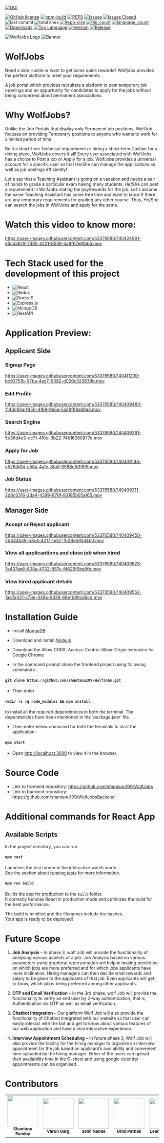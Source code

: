 [![DOI](https://zenodo.org/badge/429097663.svg)](https://zenodo.org/badge/latestdoi/429097663)

[![GitHub license](https://img.shields.io/github/license/Naereen/StrapDown.js.svg)](https://github.com/Naereen/StrapDown.js/blob/master/LICENSE)
[![npm-build](https://github.com/ashakhatri007/WolfJobs/actions/workflows/npm-build-test.yml/badge.svg)](https://github.com/ashakhatri007/WolfJobs/actions/workflows/npm-build-test.yml)
[![PEP8](https://img.shields.io/badge/code%20style-pep8-orange.svg)](https://www.python.org/dev/peps/pep-0008/)
[![Issues](https://img.shields.io/github/issues/shantanu109/wolfjobs)](https://GitHub.com/shantanu109/Wolfjobs/)
[![Issues Closed](https://img.shields.io/github/issues-closed/shantanu109/wolfjobs)](https://GitHub.com/shantanu109/Wolfjobs/)
![last commit](https://img.shields.io/github/last-commit/shantanu109/Wolfjobs)
![total lines](https://img.shields.io/tokei/lines/github/shantanu109/Wolfjobs)
[![Repo-size](https://img.shields.io/github/repo-size/shantanu109/Wolfjobs)](https://GitHub.com/shantanu109/Wolfjobs/)
[![file_count](https://img.shields.io/github/directory-file-count/shantanu109/Wolfjobs)](https://GitHub.com/shantanu109/Wolfjobs/)
[![language_count](https://img.shields.io/github/languages/count/shantanu109/Wolfjobs)](https://GitHub.com/shantanu109/Wolfjobs/)
[![Downloads](https://img.shields.io/github/downloads/shantanu109/WolfJobs/total)](https://GitHub.com/shantanu109/Wolfjobs/)
[![Top Language](https://img.shields.io/github/languages/top/shantanu109/wolfjobs)](https://GitHub.com/shantanu109/Wolfjobs/)
[![Version](https://img.shields.io/github/package-json/v/shantanu109/wolfjobs)](https://GitHub.com/shantanu109/Wolfjobs/)
[![Release](https://img.shields.io/github/v/release/shantanu109/wolfjobs)](https://GitHub.com/shantanu109/Wolfjobs/)

![WolfJobs Logo](https://user-images.githubusercontent.com/89487138/140389503-29cb0c25-83d0-4196-9bfb-7d1ecc863412.png)
![Banner](https://www.schoolcraft.edu/wp-content/uploads/2021/07/student-employee-open-house-graphic.png)
# WolfJobs
Need a side Hustle or want to get some quick rewards? Wolfjobs provides the perfect platform to meet your requirements.

A job portal which provides recruiters a platform to post temporary job openings and an oppurtunity for candidates to apply for the jobs without being concerned about permanent associations. 

# Why WolfJobs?
Unlike the Job Portals that display only Permanent job positions, WolfJob focuses on providing Temporary positions to anyone who wants to work for a limited period of time.

Be it a short-time Technical requirement or hiring a short-term Cashier for a dining place, WolfJobs covers it all! 
Every user associated with WolfJobs has a choice to Post a job or Apply for a job. WolfJobs provides a universal account for a specific user so that He/She can manage the applications as well as job postings efficiently!

Let's say that a Teaching Assistant is going on a vacation and needs a pair of hands to grade a particular exam having many students. He/She can post a requirement in WolfJobs stating the pay/rewards for the job. 
Let's assume the same Teaching Assistant has some free time and want to know if there are any temporary requirements for grading any other course. Thus, He/She can search the jobs in WolfJobs and apply for the same. 




# Watch this video to know more:


https://user-images.githubusercontent.com/53376580/140424961-e5cda829-7d05-4221-8539-4a8f67e8fbb5.mov




# Tech Stack used for the development of this project
 
 - ![React](https://img.shields.io/badge/react-%2320232a.svg?style=for-the-badge&logo=react&logoColor=%2361DAFB)
 - ![Redux](https://img.shields.io/badge/redux-%23593d88.svg?style=for-the-badge&logo=redux&logoColor=white)
 - ![NodeJS](https://img.shields.io/badge/node.js-6DA55F?style=for-the-badge&logo=node.js&logoColor=white)
 - ![Express.js](https://img.shields.io/badge/express.js-%23404d59.svg?style=for-the-badge&logo=express&logoColor=%2361DAFB)
 - ![MongoDB](https://img.shields.io/badge/MongoDB-%234ea94b.svg?style=for-the-badge&logo=mongodb&logoColor=white)  
 - ![RestAPI](https://img.shields.io/badge/RestAPI-005571?style=for-the-badge&logo=restapi)
 

# Application Preview:
## Applicant Side
### Signup Page


https://user-images.githubusercontent.com/53376580/140411230-bc93751b-67ba-4ac7-9082-d026c323839b.mov

### Edit Profile
https://user-images.githubusercontent.com/53376580/140409480-1143c83a-f650-41b9-9a5a-5a29fb8a69a3.mov

### Search Engine
https://user-images.githubusercontent.com/53376580/140409391-5e36d4e3-dc7f-410d-9b22-74b16380877e.mov


### Apply for Job
https://user-images.githubusercontent.com/53376580/140409146-e528dd14-c58a-4a1e-8fa0-0568efb1f6f6.mov

### Job Status
https://user-images.githubusercontent.com/53376580/140409311-2d8c6316-2da4-4299-870f-93185b05a165.mov


## Manager Side
### Accept or Reject applicant

https://user-images.githubusercontent.com/53376580/140409450-2b444b36-b3c4-4217-bdcf-fb08dd85d4b0.mov

### View all applicantions and close job when hired
https://user-images.githubusercontent.com/53376580/140409523-7a437ae6-608a-4732-857c-f4625f0be9fe.mov



### View hired applicant details
https://user-images.githubusercontent.com/53376580/140409552-1ae7a421-c73e-449a-9d28-68e1b90cd6cd.mov



# Installation Guide
 
 - Install [MongoDB](https://docs.mongodb.com/manual/tutorial/install-mongodb-on-windows)
 - Download and install [NodeJs](https://nodejs.org/en/download/)
 - Download the Allow CORS: Access-Control-Allow-Origin extension for Google Chrome
 
 - In the command prompt clone the frontend project using following commands:
#### `git clone https://github.com/shantanu109/WolfJobs.git`

- Then enter
#### `rmdir /s /q node_modules && npm install`
 to install all the required dependencies in both the terminal. The dependencies have been mentioned in the 'package.json' file.

 - Then enter below command for both the terminals to start the application:
#### `npm start`

- Open [http://localhost:3000](http://localhost:3000) to view it in the browser.
 
# Source Code
 - Link to frontend repository: https://github.com/shantanu109/WolfJobs
 - Link to backend repository: https://github.com/shantanu109/WolfJobsBackend

# Additional commands for React App

## Available Scripts

In the project directory, you can run:

#### `npm test`

Launches the test runner in the interactive watch mode.\
See the section about [running tests](https://facebook.github.io/create-react-app/docs/running-tests) for more information.

#### `npm run build`

Builds the app for production to the `build` folder.\
It correctly bundles React in production mode and optimizes the build for the best performance.

The build is minified and the filenames include the hashes.\
Your app is ready to be deployed!

# Future Scope
  
  1.	**Job Analysis** – In phase 3, wolf Job will provide the functionality of analysing various aspects of a job. Job Analysis based on various parameters using graphical representation will help in making prediction on which jobs are more preferred and for which jobs applicants have more inclination. Hiring managers can then decide what rewards and salary to be given to the applicants of that job. Even applicants will get to know, which job is being preferred among other applicants.

  2.	**OTP and Email Verification** – In the 3rd phase, wolf Job will provide the functionality to verify an end user by 2-way authentication, that is, Authentication via OTP as well as email verification.

  3.	**Chatbot Integration** – Our platform Wolf Job will also provide the functionality of Chatbot integrated with our website so that user can easily interact with the bot and get to know about various features of our web application and have a nice interactive experience.

  4.	**Interview Appointment Scheduling** – In future phase 3, Wolf Job will also provide the facility for the hiring manager to organize an interview appointment for the job based on applicant’s availability and convenient time uploaded by the hiring manager. Either of the users can upload their availability time in the G-sheet and using google calendar appointments can be organised.




# Contributors
  <table>
  <tr>
    <td align="center"><a href="https://github.com/shantanu109"><img src="https://avatars.githubusercontent.com/u/42075794?v=4" width="100px;" alt=""/><br /><sub><b>Shantanu Pandey</b></sub></a></td>
    <td align="center"><a href="https://github.com/gargvarun250"><img src="https://avatars.githubusercontent.com/u/89566418?v=4" width="100px;" alt=""/><br /><sub><b>Varun Garg</b></sub></a><br /></td>
    <td align="center"><a href="https://github.com/Sahil-Nande"><img src="https://avatars.githubusercontent.com/u/89487138?v=4" width="100px;" alt=""/><br /><sub><b>Sahil Nande</b></sub></a><br /></td>
    <td align="center"><a href="https://github.com/urmi6899"><img src="https://avatars.githubusercontent.com/u/53376580?v=4" width="100px;" alt=""/><br /><sub><b>Urmi Pathak</b></sub></a><br /></td>
    <td align="center"><a href="https://github.com/leanneserrao"><img src="https://avatars.githubusercontent.com/u/25662536?v=4" width="100px;" alt=""/><br /><sub><b>Leanne Serrao</b></sub></a><br /></td>
  </tr>
</table>
